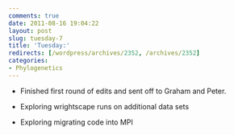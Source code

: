 ```yaml
---
comments: true
date: 2011-08-16 19:04:22
layout: post
slug: tuesday-7
title: 'Tuesday:'
redirects: [/wordpress/archives/2352, /archives/2352]
categories:
- Phylogenetics
---
```



	
  * Finished first round of edits and sent off to Graham and Peter.

	
  * Exploring wrightscape runs on additional data sets

	
  * Exploring migrating code into MPI





